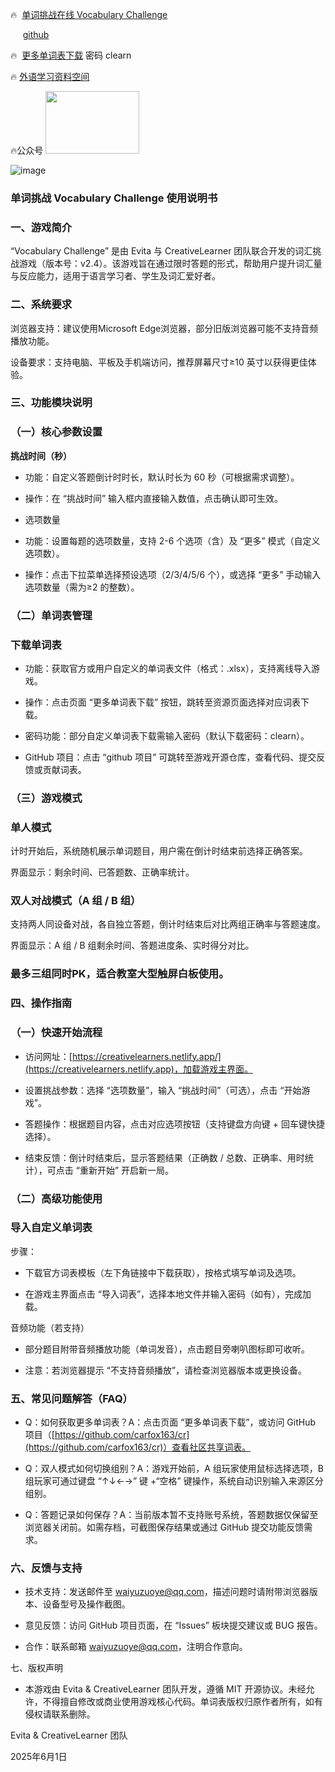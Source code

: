 🔥  [单词挑战在线 Vocabulary Challenge](https://creativelearners.netlify.app)

 &nbsp;&nbsp;&nbsp;&nbsp;&nbsp;[github](https://carfox163.github.io/cr/) 

🔥  [更多单词表下载](https://creativelearner.lanzouy.com/b0hd1d0af)  密码 clearn

🔥 [外语学习资料空间](http://2006b.ys168.com) 

🔥公众号 <img src="https://github.com/user-attachments/assets/d5ac8edd-7db2-44fa-983d-69981b07b76c" width="150" height="100" />

![image](https://github.com/user-attachments/assets/0bf1bdee-10ba-4b0f-a54c-8227dce9474a)


### 单词挑战 Vocabulary Challenge 使用说明书


### 一、游戏简介


“Vocabulary Challenge” 是由 Evita 与 CreativeLearner 团队联合开发的词汇挑战游戏（版本号：v2.4）。该游戏旨在通过限时答题的形式，帮助用户提升词汇量与反应能力，适用于语言学习者、学生及词汇爱好者。


### 二、系统要求


浏览器支持：建议使用Microsoft Edge浏览器，部分旧版浏览器可能不支持音频播放功能。

  

设备要求：支持电脑、平板及手机端访问，推荐屏幕尺寸≥10 英寸以获得更佳体验。


### 三、功能模块说明

### （一）核心参数设置

**挑战时间（秒）**

*   功能：自定义答题倒计时时长，默认时长为 60 秒（可根据需求调整）。

*   操作：在 “挑战时间” 输入框内直接输入数值，点击确认即可生效。

*   选项数量

*   功能：设置每题的选项数量，支持 2-6 个选项（含）及 “更多” 模式（自定义选项数）。

*   操作：点击下拉菜单选择预设选项（2/3/4/5/6 个），或选择 “更多” 手动输入选项数量（需为≥2 的整数）。

### （二）单词表管理

### 下载单词表

*   功能：获取官方或用户自定义的单词表文件（格式：.xlsx），支持离线导入游戏。

*   操作：点击页面 “更多单词表下载” 按钮，跳转至资源页面选择对应词表下载。

*   密码功能：部分自定义单词表下载需输入密码（默认下载密码：clearn）。

*   GitHub 项目：点击 “github 项目” 可跳转至游戏开源仓库，查看代码、提交反馈或贡献词表。

### （三）游戏模式

### 单人模式

计时开始后，系统随机展示单词题目，用户需在倒计时结束前选择正确答案。

界面显示：剩余时间、已答题数、正确率统计。

### 双人对战模式（A 组 / B 组）

支持两人同设备对战，各自独立答题，倒计时结束后对比两组正确率与答题速度。

界面显示：A 组 / B 组剩余时间、答题进度条、实时得分对比。

### 最多三组同时PK，适合教室大型触屏白板使用。

### 四、操作指南

### （一）快速开始流程

*   访问网址：[https://creativelearners.netlify.app/](https://creativelearners.netlify.app)，加载游戏主界面。

*   设置挑战参数：选择 “选项数量”，输入 “挑战时间”（可选），点击 “开始游戏”。

*   答题操作：根据题目内容，点击对应选项按钮（支持键盘方向键 + 回车键快捷选择）。

*   结束反馈：倒计时结束后，显示答题结果（正确数 / 总数、正确率、用时统计），可点击 “重新开始” 开启新一局。

### （二）高级功能使用

### 导入自定义单词表

步骤：

*   下载官方词表模板（左下角链接中下载获取），按格式填写单词及选项。

*   在游戏主界面点击 “导入词表”，选择本地文件并输入密码（如有），完成加载。

音频功能（若支持）

*   部分题目附带音频播放功能（单词发音），点击题目旁喇叭图标即可收听。

*   注意：若浏览器提示 “不支持音频播放”，请检查浏览器版本或更换设备。

### 五、常见问题解答（FAQ）

*   Q：如何获取更多单词表？A：点击页面 “更多单词表下载”，或访问 GitHub 项目（[https://github.com/carfox163/cr](https://github.com/carfox163/cr)）查看社区共享词表。

*   Q：双人模式如何切换组别？A：游戏开始前，A 组玩家使用鼠标选择选项，B 组玩家可通过键盘 “↑↓←→” 键 +“空格” 键操作，系统自动识别输入来源区分组别。

*   Q：答题记录如何保存？A：当前版本暂不支持账号系统，答题数据仅保留至浏览器关闭前。如需存档，可截图保存结果或通过 GitHub 提交功能反馈需求。

### 六、反馈与支持

*   技术支持：发送邮件至 waiyuzuoye@qq.com，描述问题时请附带浏览器版本、设备型号及操作截图。

*   意见反馈：访问 GitHub 项目页面，在 “Issues” 板块提交建议或 BUG 报告。

*   合作：联系邮箱 waiyuzuoye@qq.com，注明合作意向。

七、版权声明

*   本游戏由 Evita & CreativeLearner 团队开发，遵循 MIT 开源协议。未经允许，不得擅自修改或商业使用游戏核心代码。单词表版权归原作者所有，如有侵权请联系删除。

Evita & CreativeLearner 团队

2025年6月1日



